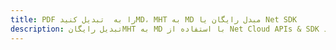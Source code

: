 ---title: PDF را به  تبدیل کنیدMD، MHT به MD مبدل رایگان یا Net SDKdescription: تبدیل رایگانMHT به MD با استفاده از Net Cloud APIs & SDK همچنین اسناد PDF را در Cloud ایجاد، ویرایش و رندر کنید.---